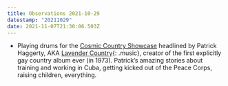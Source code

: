 ```yaml
---
title: Observations 2021-10-29
datestamp: "20211029"
date: 2021-11-07T21:30:06.503Z
---
```

- Playing drums for the [Cosmic Country Showcase](https://www.localuniverse.net/cosmiccountryshowcase) headlined by Patrick Haggerty, AKA [Lavender Country](https://paradiseofbachelors.com/lavender-country/){: .music}, creator of the first explicitly gay country album ever (in 1973). Patrick’s amazing stories about training and working in Cuba, getting kicked out of the Peace Corps, raising children, everything.
